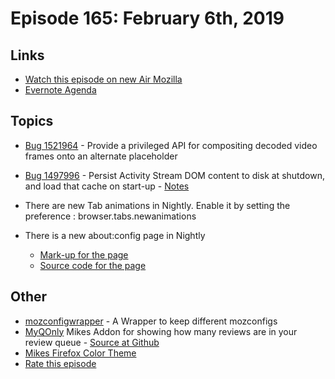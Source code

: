 # Episode 165: February 6th, 2019

## Links
* [Watch this episode on new Air Mozilla](https://air.mozilla.org/event-redirect/320472/)
* [Evernote Agenda](https://www.evernote.com/shard/s434/client/snv?noteGuid=87f66521-bcc9-4612-99c1-72bc2adc1cf1&noteKey=82fca0b556b395b4&sn=https%3A%2F%2Fwww.evernote.com%2Fshard%2Fs434%2Fsh%2F87f66521-bcc9-4612-99c1-72bc2adc1cf1%2F82fca0b556b395b4&title=February%2B6th%252C%2B2019%2B-%2BEpisode%2B165)

## Topics
* [Bug 1521964](https://bugzilla.mozilla.org/show_bug.cgi?id=1521964) - Provide a privileged API for compositing decoded video frames onto an alternate placeholder
* [Bug 1497996](https://bugzilla.mozilla.org/show_bug.cgi?id=1497996) - Persist Activity Stream DOM content to disk at shutdown, and load that cache on start-up - [Notes](https://www.evernote.com/shard/s434/client/snv?noteGuid=70a83f12-ab2a-463e-8df9-4e0876334d5c&noteKey=a7403f77a81dcd01&sn=https%3A%2F%2Fwww.evernote.com%2Fshard%2Fs434%2Fsh%2F70a83f12-ab2a-463e-8df9-4e0876334d5c%2Fa7403f77a81dcd01&title=Bug%2B1497996%2B-%2BPersist%2BActivity%2BStream%2BDOM%2Bcontent%2Bto%2Bdisk%2Bat%2Bshutdown%252C%2Band%2Bload%2Bthat%2Bcache%2Bon%2Bstart-up)

* There are new Tab animations in Nightly. Enable it by setting the preference : browser.tabs.newanimations
* There is a new about:config page in Nightly
  * [Mark-up for the page](https://searchfox.org/mozilla-central/rev/e00ea598e52bbb35f8c45abf9c2eade17962bb5e/browser/components/aboutconfig/content/aboutconfig.html)
  * [Source code for the page](https://searchfox.org/mozilla-central/rev/9eb30227b21e0aa40d51d9f9b08bb0b113c5fadb/browser/components/aboutconfig/content/aboutconfig.js)

## Other
* [mozconfigwrapper](https://github.com/ahal/mozconfigwrapper) - A Wrapper to keep different mozconfigs
* [MyQOnly](https://addons.mozilla.org/en-US/firefox/addon/myqonly/) Mikes Addon for showing how many reviews are in your review queue - [Source at Github](https://github.com/mikeconley/myqonly)
* [Mikes Firefox Color Theme](https://addons.mozilla.org/en-US/firefox/addon/electricbluegaloo/)
* [Rate this episode](https://goo.gl/forms/uobi8aFhGQE4tLgu2)
